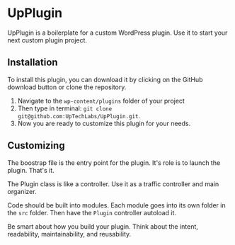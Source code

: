 # UpPlugin

UpPlugin is a boilerplate for a custom WordPress plugin.  Use it to start your next custom plugin project.

## Installation

To install this plugin, you can download it by clicking on the GitHub download button or clone the repository.

1. Navigate to the `wp-content/plugins` folder of your project
2. Then type in terminal: `git clone git@github.com:UpTechLabs/UpPlugin.git`. 
3. Now you are ready to customize this plugin for your needs.

## Customizing

The boostrap file is the entry point for the plugin.  It's role is to launch the plugin.  That's it.

The Plugin class is like a controller.  Use it as a traffic controller and main organizer.

Code should be built into modules.  Each module goes into its own folder in the `src` folder.  Then have the `Plugin` controller autoload it. 

Be smart about how you build your plugin.  Think about the intent, readability, maintainability, and reusability.